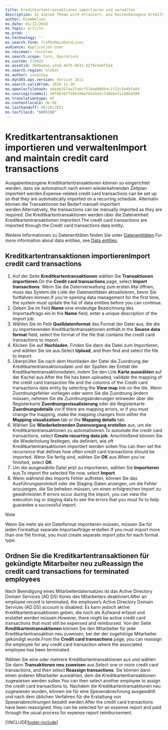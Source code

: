 ```yaml
---
title: Kreditkartentransaktionen importieren und verwalten
description: In diesem Thema wird erläutert, wie kostenbezogene Kreditkartentransaktionen importiert und verwaltet werden. Diese Transaktionen können so eingerichtet werden, dass sie automatisch nach einem wiederkehrenden Zeitplan importiert werden, oder sie können bei Bedarf manuell importiert werden.
author: KimANelson
ms.date: 01/12/2018
ms.topic: article
ms.prod: ''
ms.technology: ''
ms.search.form: TrvPbsMainDataLines
audience: Application User
ms.reviewer: roschlom
ms.search.scope: Core, Operations
ms.custom: 274023
ms.assetid: 3605eda1-a7ed-4675-8031-5279c5a8f5e4
ms.search.region: Global
ms.author: suvaidya
ms.dyn365.ops.version: Version 1611
ms.search.validFrom: 2016-11-30
ms.openlocfilehash: edeab157aa2fa6cf518ad086b4c1f22c5b45fa04
ms.sourcegitcommit: 40f68387f594180af64a5e5c748b6efa188bd300
ms.translationtype: HT
ms.contentlocale: de-DE
ms.lasthandoff: 05/10/2021
ms.locfileid: "6005160"
---
```

# <a name="import-and-maintain-credit-card-transactions"></a><span data-ttu-id="0c3f1-104">Kreditkartentransaktionen importieren und verwalten</span><span class="sxs-lookup"><span data-stu-id="0c3f1-104">Import and maintain credit card transactions</span></span>

<span data-ttu-id="0c3f1-105">Ausgabenbezogene Kreditkartentransaktionen können so eingerichtet werden, dass sie automatisch nach einem wiederkehrenden Zeitplan importiert werden.</span><span class="sxs-lookup"><span data-stu-id="0c3f1-105">Expense-related credit card transactions can be set up so that they are automatically imported on a recurring schedule.</span></span> <span data-ttu-id="0c3f1-106">Alternativ können die Transaktionen bei Bedarf manuell importiert werden.</span><span class="sxs-lookup"><span data-stu-id="0c3f1-106">Alternatively, the transactions can be manually imported as they are required.</span></span> <span data-ttu-id="0c3f1-107">Die Kreditkartentransaktionen werden über die Dateneinheit Kreditkartentransaktionen importiert.</span><span class="sxs-lookup"><span data-stu-id="0c3f1-107">The credit card transactions are imported through the Credit card transactions data entity.</span></span>

<span data-ttu-id="0c3f1-108">Weitere Informationen zu Datenentitäten finden Sie unter [Datenentitäten](/dynamics365/fin-ops-core/dev-itpro/data-entities/data-entities).</span><span class="sxs-lookup"><span data-stu-id="0c3f1-108">For more information about data entities, see [Data entities](/dynamics365/fin-ops-core/dev-itpro/data-entities/data-entities).</span></span>

## <a name="import-credit-card-transactions"></a><span data-ttu-id="0c3f1-109">Kreditkartentransaktionen importieren</span><span class="sxs-lookup"><span data-stu-id="0c3f1-109">Import credit card transactions</span></span>

1. <span data-ttu-id="0c3f1-110">Auf der Seite **Kreditkartentransaktionen** wählen Sie **Transaktionen importieren**.</span><span class="sxs-lookup"><span data-stu-id="0c3f1-110">On the **Credit card transactions** page, select **Import transactions**.</span></span> <span data-ttu-id="0c3f1-111">Wenn Sie die Datenverwaltung zum ersten Mal öffnen, muss das System die Liste der Datenentitäten aktualisieren, bevor Sie fortfahren können.</span><span class="sxs-lookup"><span data-stu-id="0c3f1-111">If you’re opening data management for the first time, the system must update the list of data entities before you can continue.</span></span>
2. <span data-ttu-id="0c3f1-112">Geben Sie im Feld **Name** eine eindeutige Bezeichnung des Importauftrags ein.</span><span class="sxs-lookup"><span data-stu-id="0c3f1-112">In the **Name** field, enter a unique description of the import job.</span></span>
3. <span data-ttu-id="0c3f1-113">Wählen Sie im Feld **Quelldatenformat** das Format der Datei aus, die die zu importierenden Kreditkartentransaktionen enthält.</span><span class="sxs-lookup"><span data-stu-id="0c3f1-113">In the **Source data format** field, select the format of the file that contains the credit card transactions to import.</span></span>
4. <span data-ttu-id="0c3f1-114">Klicken Sie auf **Hochladen**. Finden Sie dann die Datei zum Importieren, und wählen Sie sie aus.</span><span class="sxs-lookup"><span data-stu-id="0c3f1-114">Select **Upload**, and then find and select the file to import.</span></span>
5. <span data-ttu-id="0c3f1-115">Überprüfen Sie nach dem Hochladen der Datei die Zuordnung der Kreditkartentransaktionsdatei und der Spalten der Entität der Kreditkartentransaktionsdaten, indem Sie den Link **Karte auswählen** auf der Kachel aus.</span><span class="sxs-lookup"><span data-stu-id="0c3f1-115">After the file has been uploaded, validate the mapping of the credit card transaction file and the columns of the Credit card transactions data entity by selecting the **View map** link on the tile.</span></span> <span data-ttu-id="0c3f1-116">Wenn Zuordnungsfehler vorliegen oder wenn Sie die Zuordnung ändern müssen, nehmen Sie die Zuordnungsänderungen entweder über die Registerkarte **Zuordnungsvisualisierung** oder die Registerkarte **Zuordnungsdetails** vor.</span><span class="sxs-lookup"><span data-stu-id="0c3f1-116">If there are mapping errors, or if you must change the mapping, make the mapping changes from either the **Mapping visualization** tab or the **Mapping details** tab.</span></span>
6. <span data-ttu-id="0c3f1-117">Wählen Sie **Wiederkehrenden Datenvorgang erstellen** aus, um die Kreditkartentransaktionen zu automatisieren.</span><span class="sxs-lookup"><span data-stu-id="0c3f1-117">To automate the credit card transactions, select **Create recurring data job**.</span></span> <span data-ttu-id="0c3f1-118">Anschließend können Sie die Wiederholung festlegen, die definiert, wie oft Kreditkartentransaktionen importiert werden sollen.</span><span class="sxs-lookup"><span data-stu-id="0c3f1-118">You can then set the recurrence that defines how often credit card transactions should be imported.</span></span> <span data-ttu-id="0c3f1-119">Wenn Sie fertig sind, wählen Sie **OK** aus.</span><span class="sxs-lookup"><span data-stu-id="0c3f1-119">When you’ve finished, select **OK**.</span></span>
7. <span data-ttu-id="0c3f1-120">Um die ausgewählte Datei jetzt zu importieren, wählen Sie **Importieren** aus.</span><span class="sxs-lookup"><span data-stu-id="0c3f1-120">To import the selected file now, select **Import**.</span></span>
8. <span data-ttu-id="0c3f1-121">Wenn während des Imports Fehler auftreten, können Sie das Ausführungsprotokoll oder die Staging-Daten anzeigen, um die Fehler anzuzeigen, die Sie beheben müssen, um einen erfolgreichen Import zu gewährleisten.</span><span class="sxs-lookup"><span data-stu-id="0c3f1-121">If errors occur during the import, you can view the execution log or staging data to see the errors that you must fix to help guarantee a successful import.</span></span>

> [!NOTE]
> <span data-ttu-id="0c3f1-122">Wenn Sie mehr als ein Dateiformat importieren müssen, müssen Sie für jeden Formattyp separate Importaufträge erstellen.</span><span class="sxs-lookup"><span data-stu-id="0c3f1-122">If you must import more than one file format, you must create separate import jobs for each format type.</span></span>

## <a name="reassign-the-credit-card-transactions-for-terminated-employees"></a><span data-ttu-id="0c3f1-123">Ordnen Sie die Kreditkartentransaktionen für gekündigte Mitarbeiter neu zu</span><span class="sxs-lookup"><span data-stu-id="0c3f1-123">Reassign the credit card transactions for terminated employees</span></span>

<span data-ttu-id="0c3f1-124">Nach Beendigung eines Mitarbeiterdatensatzes ist das Active Directory Domain Services (AD DS) Konto des Mitarbeiters deaktiviert.</span><span class="sxs-lookup"><span data-stu-id="0c3f1-124">After an employee record is terminated, the employee’s Active Directory Domain Services (AD DS) account is disabled.</span></span> <span data-ttu-id="0c3f1-125">Es kann jedoch aktive Kreditkartentransaktionen geben, die noch als Aufwand erfasst und erstattet werden müssen.</span><span class="sxs-lookup"><span data-stu-id="0c3f1-125">However, there might be active credit card transactions that must still be expensed and reimbursed.</span></span> <span data-ttu-id="0c3f1-126">Von der Seite **Kreditkartentransaktionen** können Sie den Mitarbeiter für jede Kreditkartentransaktion neu zuweisen, bei der der zugehörige Mitarbeiter gekündigt wurde.</span><span class="sxs-lookup"><span data-stu-id="0c3f1-126">From the **Credit card transactions** page, you can reassign the employee for any credit card transaction where the associated employee has been terminated.</span></span>

<span data-ttu-id="0c3f1-127">Wählen Sie eine oder mehrere Kreditkartentransaktionen aus und wählen Sie dann **Transaktionen neu zuweisen** aus.</span><span class="sxs-lookup"><span data-stu-id="0c3f1-127">Select one or more credit card transactions, and then select **Reassign transactions**.</span></span> <span data-ttu-id="0c3f1-128">Sie können dann einen anderen Mitarbeiter auswählen, dem die Kreditkartentransaktionen zugewiesen werden sollen.</span><span class="sxs-lookup"><span data-stu-id="0c3f1-128">You can then select another employee to assign the credit card transactions to.</span></span> <span data-ttu-id="0c3f1-129">Nachdem die Kreditkartentransaktionen neu zugewiesen wurden, können sie für eine Spesenabrechnung ausgewählt und nach dem üblichen Verfahren für die Erstattung von Spesenabrechnungen bezahlt werden.</span><span class="sxs-lookup"><span data-stu-id="0c3f1-129">After the credit card transactions have been reassigned, they can be selected for an expense report and paid through the usual process for expense report reimbursement.</span></span>


[!INCLUDE[footer-include](../includes/footer-banner.md)]